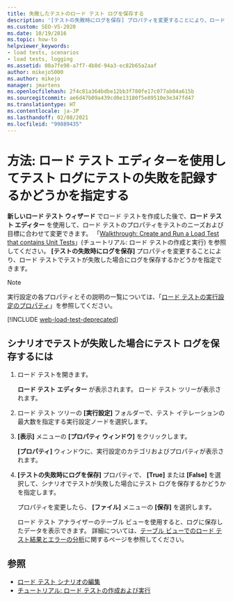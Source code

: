 ```yaml
---
title: 失敗したテストのロード テスト ログを保存する
description: '[テストの失敗時にログを保存] プロパティを変更することにより、ロード テストでテストが失敗した場合にテスト ログを保存するかどうかを指定する方法について説明します。'
ms.custom: SEO-VS-2020
ms.date: 10/19/2016
ms.topic: how-to
helpviewer_keywords:
- load tests, scenarios
- load tests, logging
ms.assetid: 08a7fe98-a7f7-4b8d-94a3-ec82b65a2aaf
author: mikejo5000
ms.author: mikejo
manager: jmartens
ms.openlocfilehash: 2f4c81a364bdbe12bb3f780fe17c077ab04a615b
ms.sourcegitcommit: ae6d47b09a439cd0e13180f5e89510e3e347fd47
ms.translationtype: HT
ms.contentlocale: ja-JP
ms.lasthandoff: 02/08/2021
ms.locfileid: "99889435"
---
```

# <a name="how-to-specify-if-test-failures-are-saved-to-test-logs-using-the-load-test-editor"></a>方法: ロード テスト エディターを使用してテスト ログにテストの失敗を記録するかどうかを指定する

**新しいロード テスト ウィザード** でロード テストを作成した後で、**ロード テスト エディター** を使用して、ロード テストのプロパティをテストのニーズおよび目標に合わせて変更できます。 「[Walkthrough: Create and Run a Load Test that contains Unit Tests](../test/walkthrough-create-and-run-a-load-test.md)」(チュートリアル: ロード テストの作成と実行) を参照してください。 **[テストの失敗時にログを保存]** プロパティを変更することにより、ロード テストでテストが失敗した場合にログを保存するかどうかを指定できます。

> [!NOTE]
> 実行設定の各プロパティとその説明の一覧については、「[ロード テストの実行設定のプロパティ](../test/load-test-run-settings-properties.md)」を参照してください。

[!INCLUDE [web-load-test-deprecated](includes/web-load-test-deprecated.md)]

## <a name="to-specify-if-the-test-log-is-saved-when-a-test-fails-in-a-scenario"></a>シナリオでテストが失敗した場合にテスト ログを保存するには

1. ロード テストを開きます。

     **ロード テスト エディター** が表示されます。 ロード テスト ツリーが表示されます。

2. ロード テスト ツリーの **[実行設定]** フォルダーで、テスト イテレーションの最大数を指定する実行設定ノードを選択します。

3. **[表示]** メニューの **[プロパティ ウィンドウ]** をクリックします。

     **[プロパティ]** ウィンドウに、実行設定のカテゴリおよびプロパティが表示されます。

4. **[テストの失敗時にログを保存]** プロパティで、 **[True]** または **[False]** を選択して、シナリオでテストが失敗した場合にテスト ログを保存するかどうかを指定します。

     プロパティを変更したら、 **[ファイル]** メニューの **[保存]** を選択します。

     ロード テスト アナライザーのテーブル ビューを使用すると、ログに保存したデータを表示できます。 詳細については、[テーブル ビューでのロード テスト結果とエラーの分析](../test/analyze-load-test-results-and-errors-in-the-tables-view.md)に関するページを参照してください。

## <a name="see-also"></a>参照

- [ロード テスト シナリオの編集](../test/edit-load-test-scenarios.md)
- [チュートリアル: ロード テストの作成および実行](../test/walkthrough-create-and-run-a-load-test.md)
